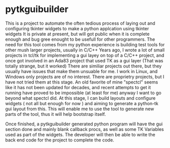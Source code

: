 # pytkguibuilder
This is a project to automate the often tedious process of laying out and configuring tkinter widgets to make a python applcation using tkinter widgets
It is private at present, but will got public when it is complete enough and bug gree enought to be usefull for other programmers.
The need for this tool comes from my python experience is building test tools for other mush larger projects, usually in C/C++ 
Years ago, I wrote a lot of small projects in tcl/tk for implementing a gui layey on top of a C/C++ project, and once got involved in
an Ada83 project that used TK as a gui layer (That was totally strange, but it worked) 
There are similiar projects out there, but they usually have issues that make them unsuable for me. I work in Linux, and Windows only 
projects are of no interest. There are proprietry projects, but I have not tried them at this stage. An old favorite of mine "spectcl" 
seems like it has not been updated for decades, and recent attempts to get it running have proved to be impossible (at least for me) anyway I 
want to go beyond what spectcl did.
At this stage,  I can build layouts and configure widgets ( not all but enough for now ) and aiming to generate a python-tk gui layout from
this. This will enable me to use the tool to generate new parts of the tool, thus it will help bootstrap itself.

Once finished, a pytkguibuilder generated python program will have the gui section done and mainly blank callback procs, as well as some TK Variables 
used as part of the widgets. The developer will then be able to write the back end code for the project to complete the code.
